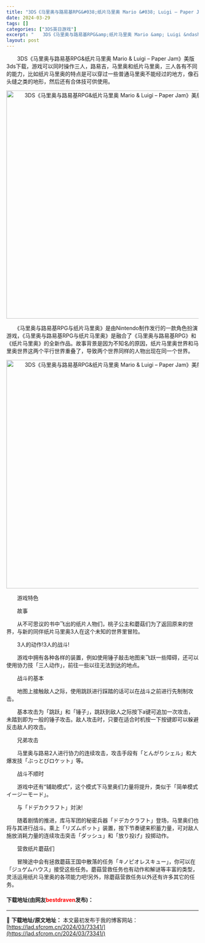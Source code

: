 ```yaml
---
title: "3DS《马里奥与路易基RPG&#038;纸片马里奥 Mario &#038; Luigi – Paper Jam》美版3ds下载"
date: 2024-03-29
tags: []
categories: ["3DS英日游戏"]
excerpt: "　　3DS《马里奥与路易基RPG&amp;纸片马里奥 Mario &amp; Luigi &ndash; Paper Jam》美版3ds下载，游戏可以同时操作三人，路易吉，马里奥和纸片马里奥，三人各有不同的能力，比如纸片马里奥的特点是可以穿过一些普通马里奥不能经过的地方，像石头缝之类的地形，然后还有&hellip;"
layout: post
---
```


 <p>　　3DS《马里奥与路易基RPG&amp;纸片马里奥 Mario &amp; Luigi &ndash; Paper Jam》美版3ds下载，游戏可以同时操作三人，路易吉，马里奥和纸片马里奥，三人各有不同的能力，比如纸片马里奥的特点是可以穿过一些普通马里奥不能经过的地方，像石头缝之类的地形，然后还有合体技可供使用。</p> <p align="center"><img align="" border="0" src="https://lad.sfcrom.cn/wp-content/uploads/2024/03/20240329_66062f9ca4fdd.png" width="597" alt="3DS《马里奥与路易基RPG&amp;纸片马里奥 Mario &amp; Luigi – Paper Jam》美版3ds下载" /></p> <p>　　《马里奥与路易基RPG与纸片马里奥》是由Nintendo制作发行的一款角色扮演游戏，《马里奥与路易基RPG与纸片马里奥》是融合了《马里奥与路易基RPG》和《纸片马里奥》的全新作品。故事背景是因为不知名的原因，纸片马里奥世界和马里奥世界这两个平行世界重叠了，导致两个世界同样的人物出现在同一个世界。</p> <p align="center"><img align="" border="0" src="https://lad.sfcrom.cn/wp-content/uploads/2024/03/20240329_66062f9dddfa7.png" width="598" alt="3DS《马里奥与路易基RPG&amp;纸片马里奥 Mario &amp; Luigi – Paper Jam》美版3ds下载" /></p> <p>　　游戏特色</p> <p>　　故事</p> <p>　　从不可思议的书中飞出的纸片人物们，桃子公主和蘑菇们为了返回原来的世界，与新的同伴纸片马里奥3人在这个未知的世界里冒险。</p> <p>　　3人的动作!3人的战斗!</p> <p>　　游戏中拥有各种各样的装置，例如使用锤子敲击地图来飞跃一些障碍，还可以使用协力技「三人动作」，前往一些以往无法到达的地点。</p> <p>　　战斗的基本</p> <p>　　地图上接触敌人之际，使用跳跃进行踩踏的话可以在战斗之前进行先制制攻击。</p> <p>　　基本攻击为「跳跃」和「锤子」，跳跃到敌人之际按下a键可追加一次攻击，未踏到即为一般的锤子攻击。敌人攻击时，只要在适合时机按一下按键即可以躲避反击敌人的攻击。</p> <p>　　兄弟攻击</p> <p>　　马里奥与路易2人进行协力的连续攻击，攻击手段有「とんがりシェル」和大爆发技「ぶっとびロケット」等。</p> <p>　　战斗不顺时</p> <p>　　游戏中还有&ldquo;辅助模式&rdquo;，这个模式下马里奥们力量将提升，类似于「简单模式イージーモード」。</p> <p>　　与「ドデカクラフト」対決!</p> <p>　　随着剧情的推进，库马军团的秘密兵器「ドデカクラフト」登场，马里奥们也将与其进行战斗。乘上「リズムポット」装置，按下节奏键来积蓄力量，可对敌人施放消耗力量的连续攻击突击「ダッシュ」和「放り投げ」投掷动作。</p> <p>　　营救纸片蘑菇们</p> <p>　　冒険途中会有拯救蘑菇王国中散落的任务「キノピオレスキュー」，你可以在「ジュゲムハウス」接受这些任务。蘑菇营救任务也有动作和解谜等丰富的类型，灵活运用纸片马里奥的各项能力吧!另外，除蘑菇营救任务以外还有许多其它的任务。</p> <p><h4>下载地址(由网友<font color="red">bestdraven</font>发布)：</h4></p> 

---
📖 **下载地址/原文地址：** 本文最初发布于我的博客网站：[https://lad.sfcrom.cn/2024/03/73341/](https://lad.sfcrom.cn/2024/03/73341/)
